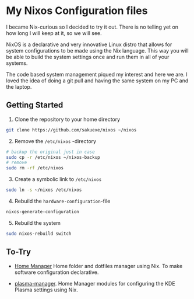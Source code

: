 # My Nixos Configuration files

I became Nix-curious so I decided to try it out. There is no telling yet on how
long I will keep at it, so we will see.

NixOS is a declarative and very innovative Linux distro that allows for system
configurations to be made using the Nix language. This way you will be able to
build the system settings once and run them in all of your systems.

The code based system management piqued my interest and here we are. I loved the
idea of doing a git pull and having the same system on my PC and the laptop.


## Getting Started

1. Clone the repository to your home directory

```bash
git clone https://github.com/sakuexe/nixos ~/nixos
```

2. Remove the `/etc/nixos` -directory

```bash
# backup the original just in case
sudo cp -r /etc/nixos ~/nixos-backup
# remove
sudo rm -rf /etc/nixos
```

3. Create a symbolic link to `/etc/nixos`

```bash
sudo ln -s ~/nixos /etc/nixos
```

4. Rebuild the `hardware-configuration`-file

```bash
nixos-generate-configuration
```

5. Rebuild the system

```bash
sudo nixos-rebuild switch
```


## To-Try

- [Home Manager](https://github.com/nix-community/home-manager) Home folder
and dotfiles manager using Nix. To make software configuration declarative.

- [plasma-manager](https://github.com/nix-community/plasma-manager). Home Manager
modules for configuring the KDE Plasma settings using Nix.
